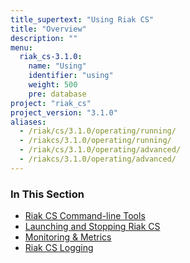 ```yaml
---
title_supertext: "Using Riak CS"
title: "Overview"
description: ""
menu:
  riak_cs-3.1.0:
    name: "Using"
    identifier: "using"
    weight: 500
    pre: database
project: "riak_cs"
project_version: "3.1.0"
aliases:
  - /riak/cs/3.1.0/operating/running/
  - /riakcs/3.1.0/operating/running/
  - /riak/cs/3.1.0/operating/advanced/
  - /riakcs/3.1.0/operating/advanced/
---
```


### In This Section

- [Riak CS Command-line Tools](../../using/command-line-tools)
- [Launching and Stopping Riak CS](../../using/launching-and-stopping/)
- [Monitoring & Metrics](../../using/monitoring-and-metrics/)
- [Riak CS Logging](../../using/logging/)
